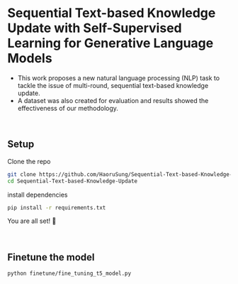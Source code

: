 # Sequential Text-based Knowledge Update with Self-Supervised Learning for Generative Language Models
- This work proposes a new natural language processing (NLP) task to tackle the issue of multi-round, sequential text-based knowledge update.
- A dataset was also created for evaluation and results showed the effectiveness of our methodology. 

&nbsp;

## Setup

Clone the repo

```bash
git clone https://github.com/HaoruSung/Sequential-Text-based-Knowledge-Update.git
cd Sequential-Text-based-Knowledge-Update
```

install dependencies

```bash
pip install -r requirements.txt
```

You are all set! 🎉

&nbsp;

## Finetune the model

```bash
python finetune/fine_tuning_t5_model.py
```
